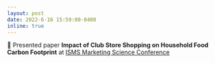 ```yaml
---
layout: post
date: 2022-6-16 15:59:00-0400
inline: true
---
```


:microphone: Presented paper **Impact of Club Store Shopping on Household Food Carbon Footprint** at [ISMS Marketing Science Conference](https://www.chicagobooth.edu/research/kilts/events/isms-marketing-science-conference)
